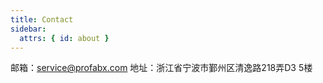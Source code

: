 ```yaml
---
title: Contact
sidebar:
  attrs: { id: about }
---
```


邮箱：service@profabx.com
地址：浙江省宁波市鄞州区清逸路218弄‌‌D3 5楼